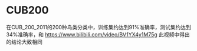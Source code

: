 # CUB200

在CUB_200_2011的200种鸟类分类中，训练集约达到91%准确率，测试集约达到34%准确率，和 https://www.bilibili.com/video/BV1YX4y1M75g 此视频中得出的结论大致相同
